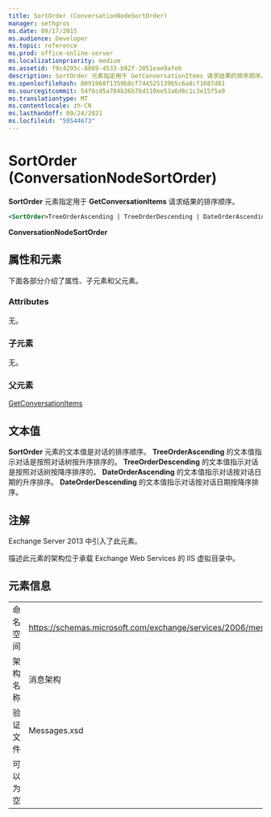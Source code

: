 ```yaml
---
title: SortOrder (ConversationNodeSortOrder)
manager: sethgros
ms.date: 09/17/2015
ms.audience: Developer
ms.topic: reference
ms.prod: office-online-server
ms.localizationpriority: medium
ms.assetid: f9c4295c-8089-4533-b92f-2051eae9afeb
description: SortOrder 元素指定用于 GetConversationItems 请求结果的排序顺序。
ms.openlocfilehash: 0091968f1359b0cf744525139b5c6a8cf1687d81
ms.sourcegitcommit: 54f6cd5a704b36b76d110ee53a6d6c1c3e15f5a9
ms.translationtype: MT
ms.contentlocale: zh-CN
ms.lasthandoff: 09/24/2021
ms.locfileid: "59544673"
---
```

# <a name="sortorder-conversationnodesortorder"></a>SortOrder (ConversationNodeSortOrder)

**SortOrder** 元素指定用于 **GetConversationItems** 请求结果的排序顺序。 
  
```XML
<SortOrder>TreeOrderAscending | TreeOrderDescending | DateOrderAscending | DateOrderDescending</SortOrder>
```

 **ConversationNodeSortOrder**
## <a name="attributes-and-elements"></a>属性和元素

下面各部分介绍了属性、子元素和父元素。
  
### <a name="attributes"></a>Attributes

无。
  
### <a name="child-elements"></a>子元素

无。
  
### <a name="parent-elements"></a>父元素

[GetConversationItems](getconversationitems.md)
  
## <a name="text-value"></a>文本值

**SortOrder** 元素的文本值是对话的排序顺序。 **TreeOrderAscending** 的文本值指示对话是按照对话树按升序排序的。 **TreeOrderDescending** 的文本值指示对话是按照对话树按降序排序的。 **DateOrderAscending** 的文本值指示对话按对话日期的升序排序。 **DateOrderDescending** 的文本值指示对话按对话日期按降序排序。 
  
## <a name="remarks"></a>注解

Exchange Server 2013 中引入了此元素。
  
描述此元素的架构位于承载 Exchange Web Services 的 IIS 虚拟目录中。
  
## <a name="element-information"></a>元素信息

|||
|:-----|:-----|
|命名空间  <br/> |https://schemas.microsoft.com/exchange/services/2006/messages  <br/> |
|架构名称  <br/> |消息架构  <br/> |
|验证文件  <br/> |Messages.xsd  <br/> |
|可以为空  <br/> ||
   

